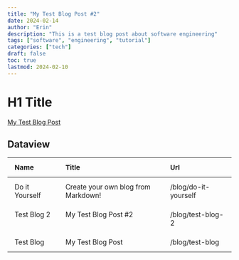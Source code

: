 ```yaml
---
title: "My Test Blog Post #2"
date: 2024-02-14
author: "Erin"
description: "This is a test blog post about software engineering"
tags: ["software", "engineering", "tutorial"]
categories: ["tech"]
draft: false
toc: true
lastmod: 2024-02-10
---
```



# H1 Title
[My Test Blog Post](/blog/test-blog)

## Dataview
<div class="dataview-table">
<style>

                .dataview-table {
                    margin: 2rem 0;
                    overflow-x: auto;
                }
                .dataview-table table {
                    width: 100%;
                    border-collapse: collapse;
                    margin: 0;
                    font-size: 0.95rem;
                    background: var(--background);
                }
                .dataview-table th {
                    background-color: var(--accent);
                    color: var(--background);
                    padding: 0.75rem 1rem;
                    text-align: left;
                    font-weight: bold;
                    border-bottom: 2px solid var(--border-color);
                }
                .dataview-table td {
                    padding: 0.75rem 1rem;
                    border-bottom: 1px solid var(--border-color);
                    vertical-align: top;
                }
                .dataview-table tr:hover {
                    background-color: var(--hover);
                }
                .dataview-table tr:last-child td {
                    border-bottom: none;
                }
                .dataview-table a {
                    color: var(--accent);
                    text-decoration: none;
                }
                .dataview-table a:hover {
                    text-decoration: underline;
                }
                @media (max-width: 768px) {
                    .dataview-table {
                        margin: 1rem -1rem;
                        width: calc(100% + 2rem);
                    }
                    .dataview-table th,
                    .dataview-table td {
                        padding: 0.5rem;
                    }
                }
            
</style>
<table>
<thead><tr>
<th>Name</th>
<th>Title</th>
<th>Url</th>
</tr></thead>
<tbody>
<tr>
<td>Do it Yourself</td>
<td>Create your own blog from Markdown!</td>
<td><a href="/blog/do-it-yourself">/blog/do-it-yourself</a></td>
</tr>
<tr>
<td>Test Blog 2</td>
<td>My Test Blog Post #2</td>
<td><a href="/blog/test-blog-2">/blog/test-blog-2</a></td>
</tr>
<tr>
<td>Test Blog</td>
<td>My Test Blog Post</td>
<td><a href="/blog/test-blog">/blog/test-blog</a></td>
</tr>
</tbody>
</table>
</div>
